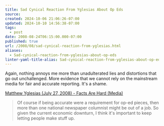 ```yaml
---
title: Sad Cynical Reaction From Yglesias About Op Eds
source: 
created: 2024-10-06 21:06:26-07:00
updated: 2024-10-10 14:56:38-07:00
tags:
  - post
date: 2008-08-24T06:15:00.000-07:00
published: true
url: /2008/08/sad-cynical-reaction-from-yglesias.html
aliases:
  - Sad-cynical-reaction-from-yglesias-about-op-eds
linter-yaml-title-alias: Sad-cynical-reaction-from-yglesias-about-op-eds
---
```



Again, nothing annoys me more than unadulterated lies and distortions that go out unchallenged. More evidence that we cannot rely on the mainstream media for fair and accurate reporting. It's a shame.  
  
[Matthew Yglesias (July 27, 2008) - Facts Are Hard (Media)](http://matthewyglesias.theatlantic.com/archives/2008/07/facts_are_hard.php)  

> Of course if being accurate were a requirement for op-ed pieces, then more than one national newspaper columnist might be out of a job. So given the current economic downturn, I think it's important to keep letting people make stuff up.